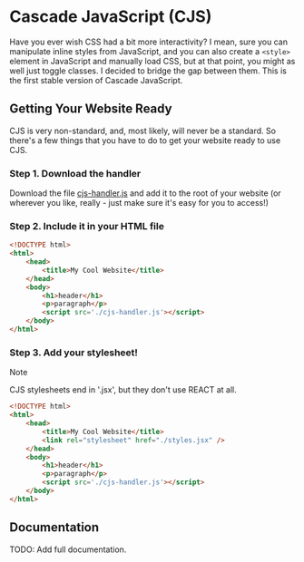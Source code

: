 # Cascade JavaScript (CJS)
Have you ever wish CSS had a bit more interactivity? I mean, sure you can manipulate inline styles from JavaScript, and you can also create a `<style>` element in JavaScript and manually load CSS, but at that point, you might as well just toggle classes. I decided to bridge the gap between them. This is the first stable version of Cascade JavaScript.

## Getting Your Website Ready
CJS is very non-standard, and, most likely, will never be a standard. So there's a few things that you have to do to get your website ready to use CJS.

### Step 1. Download the handler
Download the file [cjs-handler.js](/cjs-handler.js) and add it to the root of your website (or wherever you like, really - just make sure it's easy for you to access!)

### Step 2. Include it in your HTML file
```html
<!DOCTYPE html>
<html>
    <head>
        <title>My Cool Website</title>
    </head>
    <body>
        <h1>header</h1>
        <p>paragraph</p>
        <script src='./cjs-handler.js'></script>
    </body>
</html>
```

### Step 3. Add your stylesheet!
> [!NOTE]
> CJS stylesheets end in '.jsx', but they don't use REACT at all.

```html
<!DOCTYPE html>
<html>
    <head>
        <title>My Cool Website</title>
        <link rel="stylesheet" href="./styles.jsx" />
    </head>
    <body>
        <h1>header</h1>
        <p>paragraph</p>
        <script src='./cjs-handler.js'></script>
    </body>
</html>
```

## Documentation
TODO: Add full documentation.
